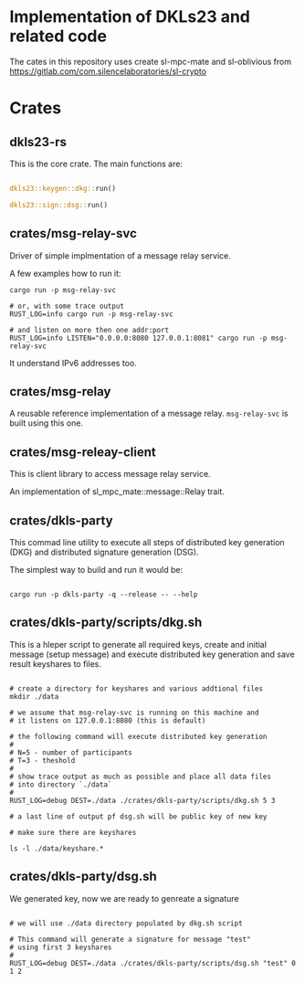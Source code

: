 # Implementation of DKLs23 and related code

The cates in this repository uses create sl-mpc-mate and sl-oblivious
from https://gitlab.com/com.silencelaboratories/sl-crypto

# Crates

## dkls23-rs

This is the core crate. The main functions are:

```rust

dkls23::keygen::dkg::run()

dkls23::sign::dsg::run()

```

## crates/msg-relay-svc

Driver of simple implmentation of a message relay service.

A few examples how to run it:

```shell
cargo run -p msg-relay-svc

# or, with some trace output
RUST_LOG=info cargo run -p msg-relay-svc

# and listen on more then one addr:port
RUST_LOG=info LISTEN="0.0.0.0:8080 127.0.0.1:8081" cargo run -p msg-relay-svc
```

It understand IPv6 addresses too.

## crates/msg-relay

A reusable reference implementation of a message relay.
`msg-relay-svc` is built using this one.

## crates/msg-releay-client

This is client library to access message relay service.

An implementation of sl_mpc_mate::message::Relay trait.

## crates/dkls-party

This commad line utility to execute all steps of distributed
key generation (DKG) and distributed signature generation (DSG).

The simplest way to build and run it would be:

```shell

cargo run -p dkls-party -q --release -- --help
```

## crates/dkls-party/scripts/dkg.sh

This is a hleper script to generate all required keys, create
and initial message (setup message) and execute distributed
key generation and save result keyshares to files.

```shell

# create a directory for keyshares and various addtional files
mkdir ./data

# we assume that msg-relay-svc is running on this machine and
# it listens on 127.0.0.1:8080 (this is default)

# the following command will execute distributed key generation
#
# N=5 - number of participants
# T=3 - theshold
#
# show trace output as much as possible and place all data files
# into directory `./data`
#
RUST_LOG=debug DEST=./data ./crates/dkls-party/scripts/dkg.sh 5 3

# a last line of output pf dsg.sh will be public key of new key

# make sure there are keyshares

ls -l ./data/keyshare.*

```

## crates/dkls-party/dsg.sh

We generated key, now we are ready to genreate a signature

```shell

# we will use ./data directory populated by dkg.sh script

# This command will generate a signature for message "test"
# using first 3 keyshares
#
RUST_LOG=debug DEST=./data ./crates/dkls-party/scripts/dsg.sh "test" 0 1 2

```
